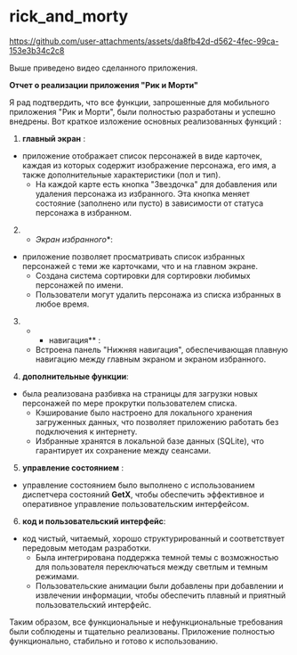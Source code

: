 # rick_and_morty


https://github.com/user-attachments/assets/da8fb42d-d562-4fec-99ca-153e3b34c2c8


Выше приведено видео сделанного приложения.


**Отчет о реализации приложения "Рик и Морти"**

Я рад подтвердить, что все функции, запрошенные для мобильного приложения "Рик и Морти", были полностью разработаны и успешно внедрены. Вот краткое изложение основных реализованных функций :

1. **главный экран** :
- приложение отображает список персонажей в виде карточек, каждая из которых содержит изображение персонажа, его имя, а также дополнительные характеристики (пол и тип).
   - На каждой карте есть кнопка "Звездочка" для добавления или удаления персонажа из избранного. Эта кнопка меняет состояние (заполнено или пусто) в зависимости от статуса персонажа в избранном.

2. * *Экран избранного**:
- приложение позволяет просматривать список избранных персонажей с теми же карточками, что и на главном экране.
   - Создана система сортировки для сортировки любимых персонажей по имени.
   - Пользователи могут удалить персонажа из списка избранных в любое время.

3. * * навигация** :  
   - Встроена панель "Нижняя навигация", обеспечивающая плавную навигацию между главным экраном и экраном избранного.

4. **дополнительные функции**:
- была реализована разбивка на страницы для загрузки новых персонажей по мере прокрутки пользователем списка.
   - Кэширование было настроено для локального хранения загруженных данных, что позволяет приложению работать без подключения к интернету.
   - Избранные хранятся в локальной базе данных (SQLite), что гарантирует их сохранение между сеансами.

5. **управление состоянием** :
- управление состоянием было выполнено с использованием диспетчера состояний **GetX**, чтобы обеспечить эффективное и оперативное управление пользовательским интерфейсом.

6. **код и пользовательский интерфейс**:
- код чистый, читаемый, хорошо структурированный и соответствует передовым методам разработки.
   - Была интегрирована поддержка темной темы с возможностью для пользователя переключаться между светлым и темным режимами.
   - Пользовательские анимации были добавлены при добавлении и извлечении информации, чтобы обеспечить плавный и приятный пользовательский интерфейс.

Таким образом, все функциональные и нефункциональные требования были соблюдены и тщательно реализованы. Приложение полностью функционально, стабильно и готово к использованию.

